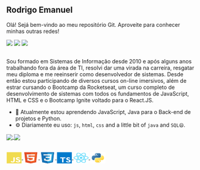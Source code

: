 ## Rodrigo Emanuel

Olá! Sejá bem-vindo ao meu repositório Git. Aproveite para conhecer minhas outras redes!
<div> 
  <a href = "mailto:drigosantos@gmail.com"><img src="https://img.shields.io/badge/Gmail-D14836?style=for-the-badge&logo=gmail&logoColor=white" target="_blank"></a>
  <a href="https://www.linkedin.com/in/rodrigo81/" target="_blank"><img src="https://img.shields.io/badge/-LinkedIn-%230077B5?style=for-the-badge&logo=linkedin&logoColor=white" target="_blank"></a>
  <a href="https://www.twitter.com/drigosantos/" target="_blank"><img src="https://img.shields.io/badge/Twitter-1DA1F2?style=for-the-badge&logo=twitter&logoColor=white" target="_blank"></a>
</div>

 ##
 
Sou formado em Sistemas de Informação desde 2010 e após alguns anos trabalhando fora da área de TI, resolvi dar uma virada na carreira, resgatar meu diploma e me reeinserir como desenvolvedor de sistemas. Desde então estou participando de diversos cursos on-line imersivos, além de estrar cursando o Bootcamp da Rocketseat, um curso completo de desenvolvimento de sistemas com todos os fundamentos de JavaScript, HTML e CSS e o Bootcamp Ignite voltado para o React.JS.

- 🌱 Atualmente estou aprendendo JavaScript, Java para o Back-end de projetos e Python.
- ⚙️ Diariamente eu uso: `js`, `html`, `css` and a little bit of `java` and `SQL😄`.
<div align="left">
  <a href="https://github.com/drigosantos81">
  <img align="center" height="180em" src="https://github-readme-stats.vercel.app/api?username=drigosantos81&show_icons=true&theme=default&include_all_commits=true&count_private=true"/>
  <img align="center" height="180em" src="https://github-readme-stats.vercel.app/api/top-langs/?username=drigosantos81&layout=compact&langs_count=7&theme=default"/>
</div>
<p>
<div style="display: inline_block"><br>
  <img align="center" alt="Rodrigo-Js" height="30" width="40" src="https://raw.githubusercontent.com/devicons/devicon/master/icons/javascript/javascript-plain.svg">
  <img align="center" alt="Rodrigo-HTML" height="30" width="40" src="https://raw.githubusercontent.com/devicons/devicon/master/icons/html5/html5-original.svg">
  <img align="center" alt="Rodrigo-CSS" height="30" width="40" src="https://raw.githubusercontent.com/devicons/devicon/master/icons/css3/css3-original.svg">
  <img align="center" alt="Rodrigo-Ts" height="30" width="40" src="https://raw.githubusercontent.com/devicons/devicon/master/icons/typescript/typescript-plain.svg">
  <img align="center" alt="Rodrigo-React" height="30" width="40" src="https://raw.githubusercontent.com/devicons/devicon/master/icons/react/react-original.svg">
  <img align="center" alt="Rodrigo-Python" height="30" width="40" src="https://raw.githubusercontent.com/devicons/devicon/master/icons/python/python-original.svg">
</div>
  
 ##
<!--
  <div>
    ![Snake animation](https://github.com/rafaballerini/rafaballerini/blob/output/github-contribution-grid-snake.svg)
  </div>
-->
<!--
**drigosantos81/drigosantos81** is a ✨ _special_ ✨ repository because its `README.md` (this file) appears on your GitHub profile.

Here are some ideas to get you started:

- 🔭 I’m currently working on ...
- 🌱 I’m currently learning ...
- 👯 I’m looking to collaborate on ...
- 🤔 I’m looking for help with ...
- 💬 Ask me about ...
- 📫 How to reach me: ...
- 😄 Pronouns: ...
- ⚡ Fun fact: ...
-->
